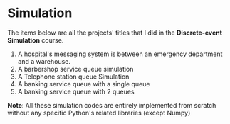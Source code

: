 # **Simulation**
The items below are all the projects' titles that I did in the **Discrete-event Simulation** course.
1. A hospital's messaging system is between an emergency department and a warehouse.
2. A barbershop service queue simulation
3. A Telephone station queue Simulation
4. A banking service queue with a single queue
5. A banking service queue with 2 queues

**Note**: All these simulation codes are entirely implemented from scratch without any specific Python's related libraries (except Numpy)
